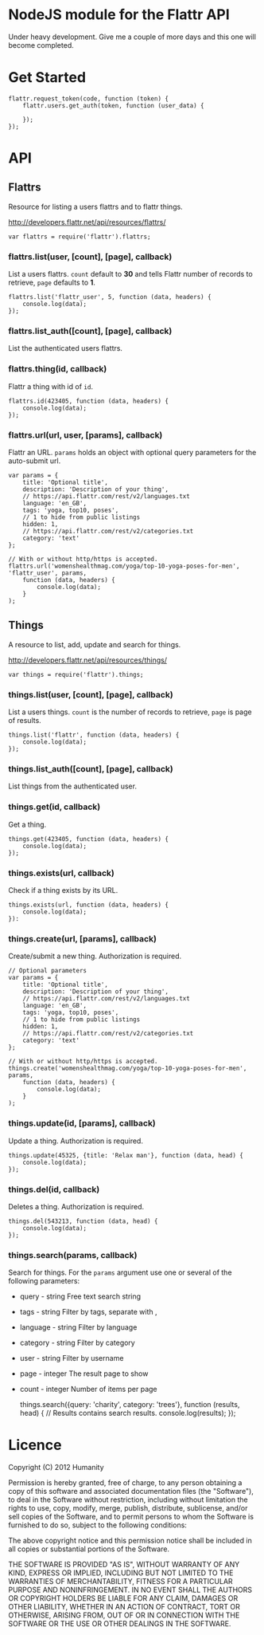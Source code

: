 NodeJS module for the Flattr API
================================

Under heavy development. Give me a couple of more days and this one will become 
completed.

# Get Started


	flattr.request_token(code, function (token) {
		flattr.users.get_auth(token, function (user_data) {
			
		});
	});
	
# API

## Flattrs

Resource for listing a users flattrs and to flattr things.

http://developers.flattr.net/api/resources/flattrs/

    var flattrs = require('flattr').flattrs;

### flattrs.list(user, [count], [page], callback)

List a users flattrs. `count` default to **30** and tells Flattr number of records
to retrieve, `page` defaults to **1**. 

    flattrs.list('flattr_user', 5, function (data, headers) {
	    console.log(data);
	});

### flattrs.list_auth([count], [page], callback)

List the authenticated users flattrs.

### flattrs.thing(id, callback)

Flattr a thing with id of `id`.

    flattrs.id(423405, function (data, headers) {
	    console.log(data);
	});
	
### flattrs.url(url, user, [params], callback)

Flattr an URL. `params` holds an object with optional query parameters for the
auto-submit url.

    var params = {
	    title: 'Optional title',
		description: 'Description of your thing',
		// https://api.flattr.com/rest/v2/languages.txt
		language: 'en_GB',
		tags: 'yoga, top10, poses',
		// 1 to hide from public listings
		hidden: 1,
		// https://api.flattr.com/rest/v2/categories.txt
		category: 'text'
	};
	
	// With or without http/https is accepted.
	flattrs.url('womenshealthmag.com/yoga/top-10-yoga-poses-for-men', 'flattr_user', params, 
	    function (data, headers) {
	        console.log(data);
	    }
    );

## Things

A resource to list, add, update and search for things.

http://developers.flattr.net/api/resources/things/

    var things = require('flattr').things;

### things.list(user, [count], [page], callback)

List a users things. `count` is the number of records to retrieve, `page` is 
page of results.

    things.list('flattr', function (data, headers) {
	    console.log(data);
	});

### things.list_auth([count], [page], callback)

List things from the authenticated user.

### things.get(id, callback)

Get a thing.

    things.get(423405, function (data, headers) {
	    console.log(data);
	});

### things.exists(url, callback)

Check if a thing exists by its URL.

    things.exists(url, function (data, headers) {
	    console.log(data);
	}):
	
### things.create(url, [params], callback)

Create/submit a new thing. Authorization is required.

    // Optional parameters
    var params = {
	    title: 'Optional title',
		description: 'Description of your thing',
		// https://api.flattr.com/rest/v2/languages.txt
		language: 'en_GB',
		tags: 'yoga, top10, poses',
		// 1 to hide from public listings
		hidden: 1,
		// https://api.flattr.com/rest/v2/categories.txt
		category: 'text'
	};
	
	// With or without http/https is accepted.
	things.create('womenshealthmag.com/yoga/top-10-yoga-poses-for-men', params, 
	    function (data, headers) {
	        console.log(data);
	    }
    );
	
### things.update(id, [params], callback)

Update a thing. Authorization is required.

	things.update(45325, {title: 'Relax man'}, function (data, head) {
	    console.log(data);
	});

### things.del(id, callback)

Deletes a thing. Authorization is required.

    things.del(543213, function (data, head) {
	    console.log(data);
    });

### things.search(params, callback)

Search for things. For the `params` argument use one or several of the 
following parameters:

* query - string Free text search string
* tags - string Filter by tags, separate with ,
* language - string Filter by language
* category - string Filter by category
* user - string Filter by username
* page - integer The result page to show
* count - integer Number of items per page


    things.search({query: 'charity', category: 'trees'}, function (results, head) {
	    // Results contains search results.
		console.log(results);
	});


# Licence
Copyright (C) 2012 Humanity

Permission is hereby granted, free of charge, to any person obtaining a copy of
this software and associated documentation files (the "Software"), to deal in
the Software without restriction, including without limitation the rights to
use, copy, modify, merge, publish, distribute, sublicense, and/or sell copies
of the Software, and to permit persons to whom the Software is furnished to do
so, subject to the following conditions:

The above copyright notice and this permission notice shall be included in all
copies or substantial portions of the Software.

THE SOFTWARE IS PROVIDED "AS IS", WITHOUT WARRANTY OF ANY KIND, EXPRESS OR
IMPLIED, INCLUDING BUT NOT LIMITED TO THE WARRANTIES OF MERCHANTABILITY,
FITNESS FOR A PARTICULAR PURPOSE AND NONINFRINGEMENT. IN NO EVENT SHALL THE
AUTHORS OR COPYRIGHT HOLDERS BE LIABLE FOR ANY CLAIM, DAMAGES OR OTHER
LIABILITY, WHETHER IN AN ACTION OF CONTRACT, TORT OR OTHERWISE, ARISING FROM,
OUT OF OR IN CONNECTION WITH THE SOFTWARE OR THE USE OR OTHER DEALINGS IN THE
SOFTWARE.

